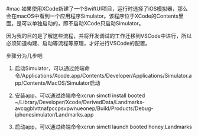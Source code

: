 #mac 
如果使用XCode新建了一个SwiftUI项目，运行时选择了iOS模拟器，那么会在macOS中看到一个应用程序Simulator。该程序位于XCode的Contents里面。是可以单独启动的，即不启动XCode只启动Simulator。

因为我的目的是了解这些流程，并将开发调试的工作迁移到VSCode中进行，所以必须知道构建、启动等流程等原理，才好进行VSCode的配置。

步骤分为几步吧

1. 启动Simulator，可以通过终端命令/Applications/Xcode.app/Contents/Developer/Applications/Simulator.app/Contents/MacOS/Simulator启动

2. 安装app，可以通过终端命令xcrun simctl install booted ~/Library/Developer/Xcode/DerivedData/Landmarks-avcqgblvttnafpccpsvpwnueonep/Build/Products/Debug-iphonesimulator/Landmarks.app

3. 启动app，可以通过终端命令xcrun simctl launch booted honey.Landmarks
